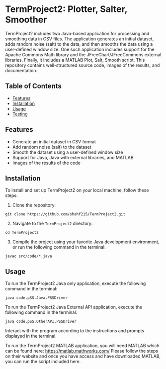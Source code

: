 # TermProject2: Plotter, Salter, Smoother

TermProject2 includes two Java-based application for processing and smoothing data in CSV files. The application generates an initial dataset, adds random noise (salt) to the data, and then smooths the data using a user-defined window size. 
One such application  includes support for the Apache Commons Math library and the JFreeChart/JFreeCommons external libraries. 
Finally, it includes a MATLAB Plot, Salt, Smooth script. 
This repository contains well-structured source code, images of the results, and documentation.

## Table of Contents

- [Features](#features)
- [Installation](#installation)
- [Usage](#usage)
- [Testing](#testing)

## Features

- Generate an initial dataset in CSV format
- Add random noise (salt) to the dataset
- Smooth the dataset using a user-defined window size
- Support for Java, Java with external libraries, and MATLAB
- Images of the results of the code

## Installation

To install and set up TermProject2 on your local machine, follow these steps:

1. Clone the repository:

```
git clone https://github.com/shahf215/TermProject2.git
```

2. Navigate to the `TermProject2` directory:

```
cd TermProject2
```

3. Compile the project using your favorite Java development environment, or run the following command in the terminal:

```
javac src/code/*.java
```

## Usage

To run the TermProject2  Java only application, execute the following command in the terminal:

```
java code.pSS.Java.PSSDriver
```

To run the TermProject2  Java External API application, execute the following command in the terminal:

```
java code.pSS.OtherAPI.PSSDriver
```

Interact with the program according to the instructions and prompts displayed in the terminal.

To run the TermProject2  MATLAB application, you will need MATLAB which can be found here: https://matlab.mathworks.com/
Please follow the steps on their website and once you have access and have downloaded MATLAB, you can run the script included here.
